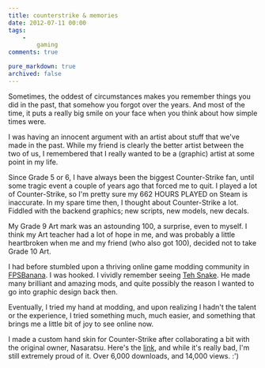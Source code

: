 ```yaml
---
title: counterstrike & memories
date: 2012-07-11 00:00
tags:
    -
        gaming
comments: true

pure_markdown: true
archived: false
---
```


Sometimes, the oddest of circumstances makes you remember things you did in the past, that somehow you forgot over the years. And most of the time, it puts a really big smile on your face when you think about how simple times were.

I was having an innocent argument with an artist about stuff that we've made in the past. While my friend is clearly the better artist between the two of us, I remembered that I really wanted to be a (graphic) artist at some point in my life.

Since Grade 5 or 6, I have always been the biggest Counter-Strike fan, until some tragic event a couple of years ago that forced me to quit. I played a lot of Counter-Strike, so I'm pretty sure my 662 HOURS PLAYED on Steam is inaccurate. In my spare time then, I thought about Counter-Strike a lot. Fiddled with the backend graphics; new scripts, new models, new decals.

My Grade 9 Art mark was an astounding 100, a surprise, even to myself. I think my Art teacher had a lot of hope in me, and was probably a little heartbroken when me and my friend (who also got 100), decided not to take Grade 10 Art.

I had before stumbled upon a thriving online game modding community in [FPSBanana](http://www.fpsbanana.com). I was hooked. I vividly remember seeing [Teh Snake](http://gamebanana.com/members/164481). He made many brilliant and amazing mods, and quite possibly the reason I wanted to go into graphic design back then.

Eventually, I tried my hand at modding, and upon realizing I hadn't the talent or the experience, I tried something much, much easier, and something that brings me a little bit of joy to see online now.

I made a custom hand skin for Counter-Strike after collaborating a bit with the original owner, Nasaratsu. Here's the [link](http://gamebanana.com/cscz/skins/48319), and while it's really bad, I'm still extremely proud of it. Over 6,000 downloads, and 14,000 views. :')
